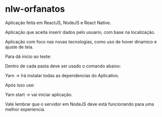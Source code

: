 # nlw-orfanatos

Aplicação feita em ReactJS, NodeJS e React Native.

Aplicação que aceita inserir dados pelo usuario, com base na localização.

Aplicação com foco nas novas tecnologias, como uso de hover dinamico e ajuste de tela.

Para dá inicio ao teste:

Dentro de cada pasta deve ser usado o comando abaixo:

Yarn -> Irá instalar todas as dependencias do Aplicativo.

Após isso use:

Yarn start -> vai iniciar aplicação.

Vale lembrar que o servidor em NodeJS deve está funcionando para uma melhor experiencia.
